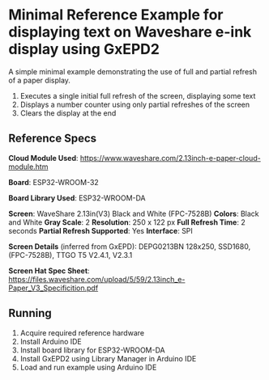 # Minimal Reference Example for displaying text on Waveshare e-ink display using GxEPD2

A simple minimal example demonstrating the use of full and partial refresh of a paper display.

1. Executes a single initial full refresh of the screen, displaying some text
2. Displays a number counter using only partial refreshes of the screen
3. Clears the display at the end

## Reference Specs
**Cloud Module Used**: https://www.waveshare.com/2.13inch-e-paper-cloud-module.htm

**Board**: ESP32-WROOM-32 

**Board Library Used**: ESP32-WROOM-DA

**Screen**: WaveShare 2.13in(V3) Black and White (FPC-7528B)
**Colors**: Black and White
**Gray Scale**: 2
**Resolution**: 250 x 122 px
**Full Refresh Time**: 2 seconds
**Partial Refresh Supported**: Yes
**Interface**: SPI


**Screen Details** (inferred from GxEPD): DEPG0213BN  128x250, SSD1680, (FPC-7528B), TTGO T5 V2.4.1, V2.3.1

**Screen Hat Spec Sheet**: https://files.waveshare.com/upload/5/59/2.13inch_e-Paper_V3_Specificition.pdf

## Running
1. Acquire required reference hardware
2. Install Arduino IDE
3. Install board library for ESP32-WROOM-DA
4. Install GxEPD2 using Library Manager in Arduino IDE
5. Load and run example using Arduino IDE

